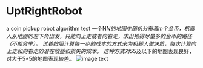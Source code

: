 # UptRightRobot
a coin pickup robot algorithm test
一个N*N的地图中随机分布着m个金币，机器人从地图的左下角出发，只能向上走或者向右走，求出拾得尽量多的金币的路径（不能穷举）。
试着按照计算每一步的成本的方式来为机器人做决策，每次计算向上走和向右走的潜在收益和损失的成本。
这种方式对5*5及以下的地图表现良好，对大于5*5的地图表现较差。
![image text](http://doubletao.oicp.net:21800/doubletao/Welcome/src/commit/e016dd79a2a6cf8b9940c8c21618b94aae9a96da/res/img.jpg)
